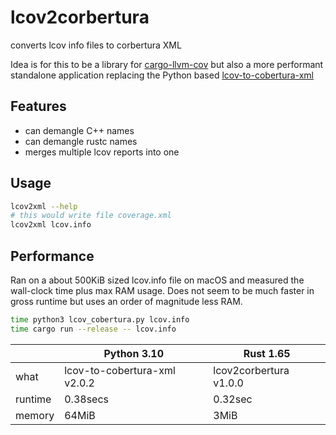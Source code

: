# lcov2corbertura

converts lcov info files to corbertura XML

Idea is for this to be a library for [cargo-llvm-cov](https://github.com/taiki-e/cargo-llvm-cov) but also a more performant standalone application replacing the Python based [lcov-to-cobertura-xml](https://github.com/eriwen/lcov-to-cobertura-xml)

## Features

- can demangle C++ names
- can demangle rustc names
- merges multiple lcov reports into one

## Usage

```bash
lcov2xml --help
# this would write file coverage.xml
lcov2xml lcov.info
```

## Performance

Ran on a about 500KiB sized lcov.info file on macOS and measured the wall-clock time plus max RAM usage.
Does not seem to be much faster in gross runtime but uses an order of magnitude less RAM.

```bash
time python3 lcov_cobertura.py lcov.info
time cargo run --release -- lcov.info
```

|         | Python 3.10                  | Rust 1.65              |
| ------- | ---------------------------- | ---------------------- |
| what    | lcov-to-cobertura-xml v2.0.2 | lcov2corbertura v1.0.0 |
| runtime | 0.38secs                     | 0.32sec                |
| memory  | 64MiB                        | 3MiB                   |

